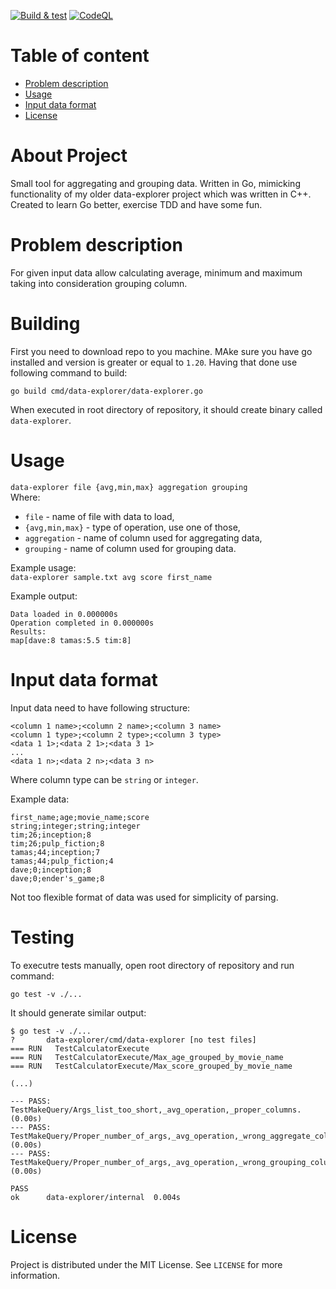 [![Build & test](https://github.com/przemek83/data-explorer-go/actions/workflows/build-and-test.yml/badge.svg)](https://github.com/przemek83/data-explorer-go/actions/workflows/build-and-test.yml)
[![CodeQL](https://github.com/przemek83/data-explorer-go/actions/workflows/github-code-scanning/codeql/badge.svg)](https://github.com/przemek83/data-explorer-go/actions/workflows/github-code-scanning/codeql)

# Table of content
- [Problem description](#problem-description)
- [Usage](#usage)
- [Input data format](#input-data-format)
- [License](#license)

# About Project
Small tool for aggregating and grouping data. Written in Go, mimicking functionality of my older data-explorer project which was written in C++. Created to learn Go better, exercise TDD and have some fun.

# Problem description
For given input data allow calculating average, minimum and maximum taking into consideration grouping column.

# Building
First you need to download repo to you machine. MAke sure you have go installed and version is greater or equal to `1.20`. Having that done use following command to build:
```
go build cmd/data-explorer/data-explorer.go
```
When executed in root directory of repository, it should create binary called `data-explorer`.

# Usage 
`data-explorer file {avg,min,max} aggregation grouping`  
Where:  
+ `file` - name of file with data to load,  
+ `{avg,min,max}` - type of operation, use one of those,  
+ `aggregation` - name of column used for aggregating data,  
+ `grouping` - name of column used for grouping data.

Example usage:  
`data-explorer sample.txt avg score first_name`  

Example output:
```
Data loaded in 0.000000s
Operation completed in 0.000000s
Results:
map[dave:8 tamas:5.5 tim:8]
```

# Input data format
Input data need to have following structure:  
```
<column 1 name>;<column 2 name>;<column 3 name>  
<column 1 type>;<column 2 type>;<column 3 type>  
<data 1 1>;<data 2 1>;<data 3 1> 
...  
<data 1 n>;<data 2 n>;<data 3 n> 
```
Where column type can be `string` or `integer`.  

Example data:
```
first_name;age;movie_name;score
string;integer;string;integer
tim;26;inception;8
tim;26;pulp_fiction;8
tamas;44;inception;7
tamas;44;pulp_fiction;4
dave;0;inception;8
dave;0;ender's_game;8
```
Not too flexible format of data was used for simplicity of parsing.

# Testing
To executre tests manually, open root directory of repository and run command:
```
go test -v ./...
```
It should generate similar output:

    $ go test -v ./...
    ?   	data-explorer/cmd/data-explorer	[no test files]
    === RUN   TestCalculatorExecute
    === RUN   TestCalculatorExecute/Max_age_grouped_by_movie_name
    === RUN   TestCalculatorExecute/Max_score_grouped_by_movie_name
    
    (...)

    --- PASS: TestMakeQuery/Args_list_too_short,_avg_operation,_proper_columns. (0.00s)
    --- PASS: TestMakeQuery/Proper_number_of_args,_avg_operation,_wrong_aggregate_column. (0.00s)
    --- PASS: TestMakeQuery/Proper_number_of_args,_avg_operation,_wrong_grouping_column. (0.00s)

    PASS
    ok  	data-explorer/internal	0.004s

# License
Project is distributed under the MIT License. See `LICENSE` for more information.